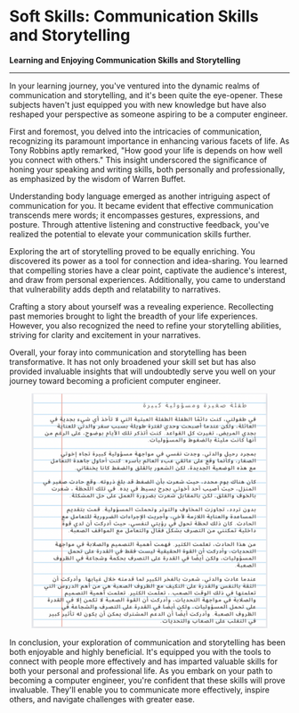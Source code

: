 # Soft Skills: Communication Skills and Storytelling



**Learning and Enjoying Communication Skills and Storytelling**



***

In your learning journey, you've ventured into the dynamic realms of communication and storytelling, and it's been quite the eye-opener. These subjects haven't just equipped you with new knowledge but have also reshaped your perspective as someone aspiring to be a computer engineer.

First and foremost, you delved into the intricacies of communication, recognizing its paramount importance in enhancing various facets of life. As Tony Robbins aptly remarked, "How good your life is depends on how well you connect with others." This insight underscored the significance of honing your speaking and writing skills, both personally and professionally, as emphasized by the wisdom of Warren Buffet.

Understanding body language emerged as another intriguing aspect of communication for you. It became evident that effective communication transcends mere words; it encompasses gestures, expressions, and posture. Through attentive listening and constructive feedback, you've realized the potential to elevate your communication skills further.

Exploring the art of storytelling proved to be equally enriching. You discovered its power as a tool for connection and idea-sharing. You learned that compelling stories have a clear point, captivate the audience's interest, and draw from personal experiences. Additionally, you came to understand that vulnerability adds depth and relatability to narratives.

Crafting a story about yourself was a revealing experience. Recollecting past memories brought to light the breadth of your life experiences. However, you also recognized the need to refine your storytelling abilities, striving for clarity and excitement in your narratives.

Overall, your foray into communication and storytelling has been transformative. It has not only broadened your skill set but has also provided invaluable insights that will undoubtedly serve you well on your journey toward becoming a proficient computer engineer.

<figure><img src="../.gitbook/assets/Screen Shot 2024-03-09 at 5.59.07 AM.png" alt=""><figcaption></figcaption></figure>

In conclusion, your exploration of communication and storytelling has been both enjoyable and highly beneficial. It's equipped you with the tools to connect with people more effectively and has imparted valuable skills for both your personal and professional life. As you embark on your path to becoming a computer engineer, you're confident that these skills will prove invaluable. They'll enable you to communicate more effectively, inspire others, and navigate challenges with greater ease.
